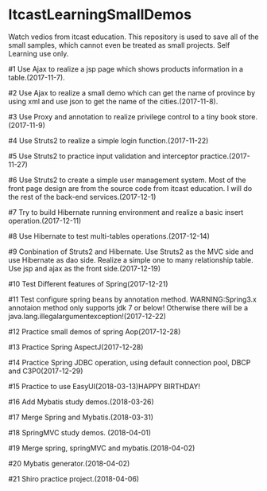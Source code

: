 # ItcastLearningSmallDemos
Watch vedios from itcast education. This repository is used to save all of the small samples, which cannot even be treated as small projects. Self Learning use only.

#1 Use Ajax to realize a jsp page which shows products information in a table.(2017-11-7).

#2 Use Ajax to realize a small demo which can get the name of province by using xml and use json to get the name of the cities.(2017-11-8).

#3 Use Proxy and annotation to realize privilege control to a tiny book store.(2017-11-9)

#4 Use Struts2 to realize a simple login function.(2017-11-22)

#5 Use Struts2 to practice input validation and interceptor practice.(2017-11-27)

#6 Use Struts2 to create a simple user management system. Most of the front page design are from the source code from itcast education. I will do the rest of the back-end services.(2017-12-1)

#7 Try to build Hibernate running environment and realize a basic insert operation.(2017-12-11) 

#8 Use Hibernate to test multi-tables operations.(2017-12-14)

#9 Conbination of Struts2 and Hibernate. Use Struts2 as the MVC side and use Hibernate as dao side. Realize a simple one to many relationship table. Use jsp and ajax as the front side.(2017-12-19)

#10 Test Different features of Spring(2017-12-21)

#11 Test configure spring beans by annotation method. WARNING:Spring3.x annotaion method only supports jdk 7 or below! Otherwise there will be a java.lang.illegalargumentexception!(2017-12-22) 

#12 Practice small demos of spring Aop(2017-12-28)

#13 Practice Spring AspectJ(2017-12-28)

#14 Practice Spring JDBC operation, using default connection pool, DBCP and C3P0(2017-12-29)

#15 Practice to use EasyUI(2018-03-13)HAPPY BIRTHDAY!

#16 Add Mybatis study demos.(2018-03-26)

#17 Merge Spring and Mybatis.(2018-03-31)

#18 SpringMVC study demos. (2018-04-01)

#19 Merge spring, springMVC and mybatis.(2018-04-02)

#20 Mybatis generator.(2018-04-02)

#21 Shiro practice project.(2018-04-06)